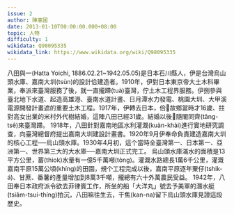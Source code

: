 ```yaml
---
issue: 2
author: 陳憲國
date: 2013-01-10T00:00:00.000+08:00
topic: 人物
difficulty: 1
wikidata: Q98095335
wikidata_link: https://www.wikidata.org/wiki/Q98095335
---
```

八田與一(Hatta Yoichi, 1886.02.21~1942.05.05)是日本石川縣人，伊是台灣烏山頭水庫、嘉南大圳(tsùn)的設計佮建造者。1910年，伊對日本東京帝大土木科畢業，奉派來臺灣服務了後，就一直攏蹛(tuà)臺灣，佇土木工程界服務。伊捌參與臺北地下水道、起造高雄港、臺南水道計畫、日月潭水力發電、桃園大圳、大甲溪電源開發計畫遮的重要土木工程。1917年，伊轉去日本，佮𪜶故鄉當時才16歲、拄對高女出業的米村外代樹結婚，這陣八田已經31歲。結婚以後𪜶隨閣同齊(tâng-tsê)來臺灣蹛。
1918年，八田針對嘉南地區水利灌溉(kuàn-khài)進行實地研究調查，向臺灣總督府提出嘉南大圳建設計畫書。1920年9月伊奉命負責建造嘉南大圳的核心工程──烏山頭水庫。1930年4月初，這个當時全臺灣第一、日本第一、亞洲第一、世界第三大的大水庫──嘉南大圳正式完工。
烏山頭水庫滿水的面積是13平方公里，蓄(thiok)水量有一億5千萬噸(tòng)。灌溉水路總長1萬6千公里，灌溉嘉南平原15萬公頃(khíng)的田園，規个工程完成以後，嘉南平原逐年粟仔(tshik-á)、甘蔗、番薯的產量增加到8萬3千噸，攏總有六十外萬農民受益。
1942年，八田奉日本政府派令欲去菲律賓工作，所坐的船「大洋丸」號去予美軍的潛水艇(tsiâm-tsuí-thíng)拍沉，八田嘛往生去，干焦(kan-na)留下烏山頭水庫見證這段歷史。